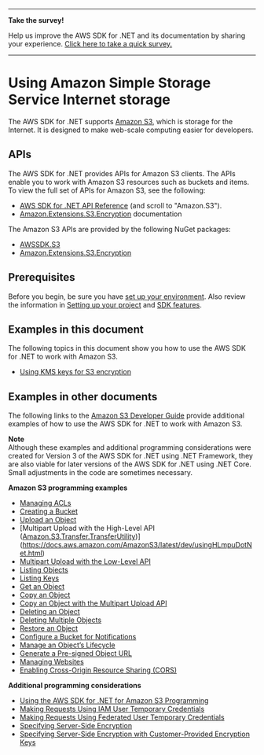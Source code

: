 --------

**Take the survey\!**

Help us improve the AWS SDK for \.NET and its documentation by sharing your experience\. [Click here to take a quick survey\.](https://amazonmr.au1.qualtrics.com/jfe/form/SV_2nThyxw3YlloC7H)

--------

# Using Amazon Simple Storage Service Internet storage<a name="s3-apis-intro"></a>

The AWS SDK for \.NET supports [Amazon S3](https://aws.amazon.com/s3/), which is storage for the Internet\. It is designed to make web\-scale computing easier for developers\.

## APIs<a name="w4aac19c23b5"></a>

The AWS SDK for \.NET provides APIs for Amazon S3 clients\. The APIs enable you to work with Amazon S3 resources such as buckets and items\. To view the full set of APIs for Amazon S3, see the following:
+ [AWS SDK for \.NET API Reference](https://docs.aws.amazon.com/sdkfornet/v3/apidocs/) \(and scroll to "Amazon\.S3"\)\.
+ [Amazon\.Extensions\.S3\.Encryption](https://aws.github.io/amazon-s3-encryption-client-dotnet/api/Amazon.Extensions.S3.Encryption.html) documentation

The Amazon S3 APIs are provided by the following NuGet packages:
+ [AWSSDK\.S3](https://www.nuget.org/packages/AWSSDK.S3)
+ [Amazon\.Extensions\.S3\.Encryption](https://www.nuget.org/packages/Amazon.Extensions.S3.Encryption)

## Prerequisites<a name="w4aac19c23b7"></a>

Before you begin, be sure you have [set up your environment](net-dg-setup.md)\. Also review the information in [Setting up your project](net-dg-config.md) and [SDK features](net-dg-sdk-features.md)\.

## Examples in this document<a name="s3-apis-examples"></a>

The following topics in this document show you how to use the AWS SDK for \.NET to work with Amazon S3\.
+ [Using KMS keys for S3 encryption](kms-keys-s3-encryption.md)

## Examples in other documents<a name="s3-apis-examples-other"></a>

The following links to the [Amazon S3 Developer Guide](https://docs.aws.amazon.com/AmazonS3/latest/dev/) provide additional examples of how to use the AWS SDK for \.NET to work with Amazon S3\.

**Note**  
Although these examples and additional programming considerations were created for Version 3 of the AWS SDK for \.NET using \.NET Framework, they are also viable for later versions of the AWS SDK for \.NET using \.NET Core\. Small adjustments in the code are sometimes necessary\.

**Amazon S3 programming examples**
+  [Managing ACLs](https://docs.aws.amazon.com/AmazonS3/latest/dev/acl-using-dot-net-sdk.html) 
+  [Creating a Bucket](https://docs.aws.amazon.com/AmazonS3/latest/dev/create-bucket-get-location-example.html#create-bucket-get-location-dotnet) 
+  [Upload an Object](https://docs.aws.amazon.com/AmazonS3/latest/dev/UploadObjSingleOpNET.html) 
+  [Multipart Upload with the High\-Level API \([Amazon\.S3\.Transfer\.TransferUtility](https://docs.aws.amazon.com/sdkfornet/v3/apidocs/items/S3/TTransferUtility.html)\)](https://docs.aws.amazon.com/AmazonS3/latest/dev/usingHLmpuDotNet.html) 
+  [Multipart Upload with the Low\-Level API](https://docs.aws.amazon.com/AmazonS3/latest/dev/usingLLmpuDotNet.html) 
+  [Listing Objects](https://docs.aws.amazon.com/AmazonS3/latest/dev/list-obj-version-enabled-bucket.html#list-obj-version-enabled-bucket-sdk-examples) 
+  [Listing Keys](https://docs.aws.amazon.com/AmazonS3/latest/dev/ListingObjectKeysUsingNetSDK.html) 
+  [Get an Object](https://docs.aws.amazon.com/AmazonS3/latest/dev/RetrievingObjectUsingNetSDK.html) 
+  [Copy an Object](https://docs.aws.amazon.com/AmazonS3/latest/dev/CopyingObjectUsingNetSDK.html) 
+  [Copy an Object with the Multipart Upload API](https://docs.aws.amazon.com/AmazonS3/latest/dev/CopyingObjctsUsingLLNetMPUapi.html) 
+  [Deleting an Object](https://docs.aws.amazon.com/AmazonS3/latest/dev/DeletingOneObjectUsingNetSDK.html) 
+  [Deleting Multiple Objects](https://docs.aws.amazon.com/AmazonS3/latest/dev/DeletingMultipleObjectsUsingNetSDK.html) 
+  [Restore an Object](https://docs.aws.amazon.com/AmazonS3/latest/dev/restore-object-dotnet.html) 
+  [Configure a Bucket for Notifications](https://docs.aws.amazon.com/AmazonS3/latest/dev/ways-to-add-notification-config-to-bucket.html) 
+  [Manage an Object’s Lifecycle](https://docs.aws.amazon.com/AmazonS3/latest/dev/manage-lifecycle-using-dot-net.html) 
+  [Generate a Pre\-signed Object URL](https://docs.aws.amazon.com/AmazonS3/latest/dev/ShareObjectPreSignedURLDotNetSDK.html) 
+  [Managing Websites](https://docs.aws.amazon.com/AmazonS3/latest/dev/ConfigWebSiteDotNet.html) 
+  [Enabling Cross\-Origin Resource Sharing \(CORS\)](https://docs.aws.amazon.com/AmazonS3/latest/dev/ManageCorsUsingDotNet.html) 

**Additional programming considerations**
+  [Using the AWS SDK for \.NET for Amazon S3 Programming](https://docs.aws.amazon.com/AmazonS3/latest/dev/UsingTheMPDotNetAPI.html) 
+  [Making Requests Using IAM User Temporary Credentials](https://docs.aws.amazon.com/AmazonS3/latest/dev/AuthUsingTempSessionTokenDotNet.html) 
+  [Making Requests Using Federated User Temporary Credentials](https://docs.aws.amazon.com/AmazonS3/latest/dev/AuthUsingTempFederationTokenDotNet.html) 
+  [Specifying Server\-Side Encryption](https://docs.aws.amazon.com/AmazonS3/latest/dev/SSEUsingDotNetSDK.html) 
+  [Specifying Server\-Side Encryption with Customer\-Provided Encryption Keys](https://docs.aws.amazon.com/AmazonS3/latest/dev/sse-c-using-dot-net-sdk.html) 